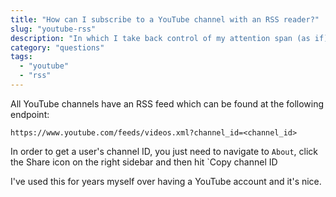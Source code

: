 ```yaml
---
title: "How can I subscribe to a YouTube channel with an RSS reader?"
slug: "youtube-rss"
description: "In which I take back control of my attention span (as if)"
category: "questions"
tags:
  - "youtube"
  - "rss"
---
```


All YouTube channels have an RSS feed which can be found at the following endpoint:

```
https://www.youtube.com/feeds/videos.xml?channel_id=<channel_id>
```

In order to get a user's channel ID, you just need to navigate to `About`, click the Share icon on the right sidebar and then hit `Copy channel ID

I've used this for years myself over having a YouTube account and it's nice.
